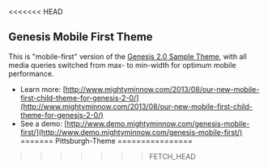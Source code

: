 <<<<<<< HEAD
## Genesis Mobile First Theme ##
This is "mobile-first" version of the [Genesis 2.0 Sample Theme](http://www.genesisframework.com/), with all media queries switched from max- to min-width for optimum mobile performance.

* Learn more: [http://www.mightyminnow.com/2013/08/our-new-mobile-first-child-theme-for-genesis-2-0/](http://www.mightyminnow.com/2013/08/our-new-mobile-first-child-theme-for-genesis-2-0/)
* See a demo: [http://www.demo.mightyminnow.com/genesis-mobile-first/](http://www.demo.mightyminnow.com/genesis-mobile-first/)
=======
Pittsburgh-Theme
================
>>>>>>> FETCH_HEAD
